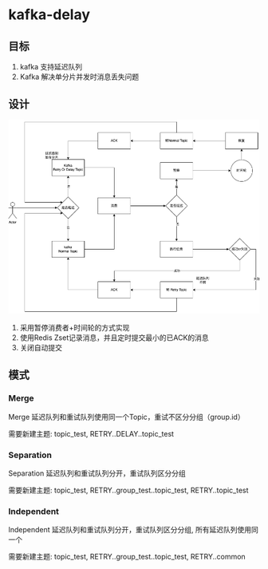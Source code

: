 # kafka-delay

## 目标

1. kafka 支持延迟队列
2. Kafka 解决单分片并发时消息丢失问题




## 设计
![设计图](./doc/延迟队列.drawio.png)
1. 采用暂停消费者+时间轮的方式实现
2. 使用Redis Zset记录消息，并且定时提交最小的已ACK的消息
3. 关闭自动提交


## 模式

### Merge
Merge 延迟队列和重试队列使用同一个Topic，重试不区分分组（group.id）

需要新建主题:
topic_test, RETRY..DELAY..topic_test

### Separation
Separation 延迟队列和重试队列分开，重试队列区分分组

需要新建主题:
topic_test, RETRY..group_test..topic_test, RETRY..topic_test

### Independent
Independent 延迟队列和重试队列分开，重试队列区分分组, 所有延迟队列使用同一个

需要新建主题:
topic_test, RETRY..group_test..topic_test, RETRY..common
